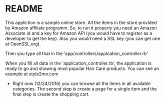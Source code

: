 # README

This appliction is a sample online store. All the items in the store provided by Amazon affiliate programm. So, to run it properly you need an Amazon Associate id and a key for Amazon API (you would have to register as a developer to get the key). Also you would need a SSL key (you can get one at OpenSSL.org).

Then you type all that in the 'app/controllers/applcation_controller.rb'

When you fill all data in the 'application_controller.rb', the application is ready to go and showing most popular Hair Care products. You can see an example at style2me.com 

- Right now (12/24/2016) you can browse all the items in all available categories. The second step is create a page for a single item and the final step is create the shopping cart.  

